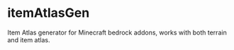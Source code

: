 # itemAtlasGen
Item Atlas generator for Minecraft bedrock addons, works with both terrain and item atlas.
